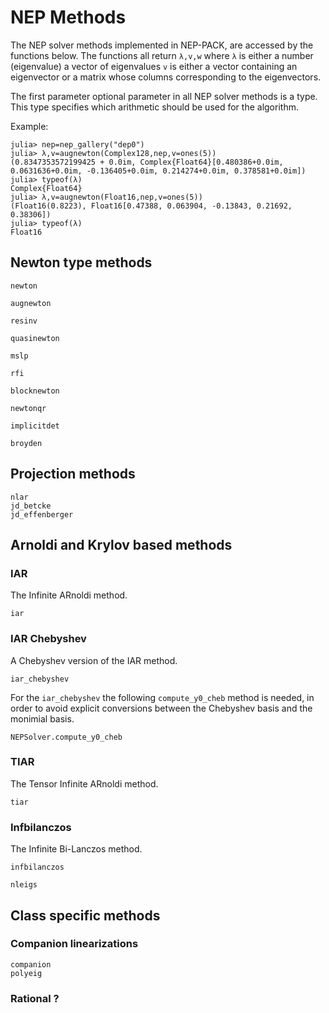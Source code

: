 # NEP Methods

The NEP solver methods implemented in NEP-PACK, are accessed by
the functions below. The functions all return ``λ,v,w`` where
``λ`` is either a number (eigenvalue) a vector of eigenvalues
``v`` is either a vector containing an eigenvector
or a matrix whose columns corresponding to the eigenvectors.

The first parameter optional parameter in all NEP solver methods
is a type. This type specifies which arithmetic should be used
for the algorithm.

Example:

```julia-repl
julia> nep=nep_gallery("dep0")
julia> λ,v=augnewton(Complex128,nep,v=ones(5))
(0.8347353572199425 + 0.0im, Complex{Float64}[0.480386+0.0im, 0.0631636+0.0im, -0.136405+0.0im, 0.214274+0.0im, 0.378581+0.0im])
julia> typeof(λ)
Complex{Float64}
julia> λ,v=augnewton(Float16,nep,v=ones(5))
(Float16(0.8223), Float16[0.47388, 0.063904, -0.13843, 0.21692, 0.38306])
julia> typeof(λ)
Float16
```


## Newton type methods
```@docs
newton
```
```@docs
augnewton
```
```@docs
resinv
```
```@docs
quasinewton
```
```@docs
mslp
```
```@docs
rfi
```
```@docs
blocknewton
```
```@docs
newtonqr
```
```@docs
implicitdet
```
```@docs
broyden
```
## Projection methods
```@docs
nlar
jd_betcke
jd_effenberger
```
## Arnoldi and Krylov based methods



### IAR
The Infinite ARnoldi method.
```@docs
iar
```

### IAR Chebyshev
A Chebyshev version of the IAR method.

```@docs
iar_chebyshev
```
For the `iar_chebyshev` the following `compute_y0_cheb` method is needed, in order
to avoid explicit conversions between the Chebyshev basis and the monimial basis.

```@docs
NEPSolver.compute_y0_cheb
```


### TIAR
The Tensor Infinite ARnoldi method.

```@docs
tiar
```

### Infbilanczos
The Infinite Bi-Lanczos method.
```@docs
infbilanczos
```

```@docs
nleigs
```


## Class specific methods

### Companion linearizations
```@docs
companion
polyeig
```

### Rational ?
